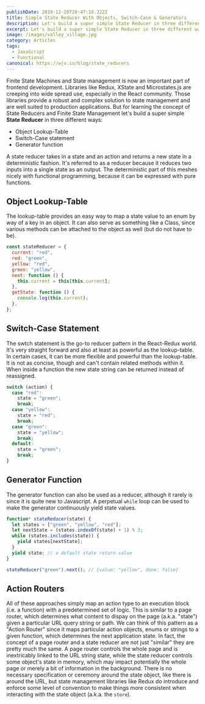 ```yaml
---
publishDate: 2019-12-28T20:47:18.322Z
title: Simple State Reducer With Objects, Switch-Case & Generators
description: Let's build a super simple State Reducer in three different ways
excerpt: Let's build a super simple State Reducer in three different ways
image: /images/valley_village.jpg
category: Articles
tags:
  - JavaScript
  - Functional
canonical: https://wjv.io/blog/state_reducers
---
```


Finite State Machines and State management is now an important part of frontend development. Libraries like Redux, XState and Microstates.js are creeping into wide spread use, especially in the React community. Those libraries provide a robust and complex solution to state management and are well suited to production applications. But for learning the concept of State Reducers and Finite State Management let's build a super simple **State Reducer** in three different ways:

- Object Lookup-Table
- Switch-Case statement
- Generator function

A state reducer takes in a state and an action and returns a new state in a deterministic fashion. It's referred to as a reducer because it reduces two inputs into a single state as an output. The deterministic part of this meshes nicely with functional programming, because it can be expressed with pure functions.

## Object Lookup-Table

The lookup-table provides an easy way to map a state value to an enum by way of a key in an object. It can also serve as something like a Class, since various methods can be attached to the object as well (but do not have to be).

```js
const stateReducer = {
  current: "red",
  red: "green",
  yellow: "red",
  green: "yellow",
  next: function () {
    this.current = this[this.current];
  },
  getState: function () {
    console.log(this.current);
  },
};
```

## Switch-Case Statement

The swtch statement is the go-to reducer pattern in the React-Redux world. It's very straight forward and also at least as powerful as the lookup-table. In certain cases, it can be more flexible and powerful than the lookup-table. It is not as concise, though and can't contain related methods within it. When inside a function the new state string can be returned instead of reassigned.

```js
switch (action) {
  case "red":
    state = "green";
    break;
  case "yellow":
    state = "red";
    break;
  case "green":
    state = "yellow";
    break;
  default:
    state = "green";
    break;
}
```

## Generator Function

The generator function can also be used as a reducer, although it rarely is since it is quite new to Javascript. A perpetual `while` loop can be used to make the generator continuously yield state values.

```js
function* stateReducer(state) {
  let states = ["green", "yellow", "red"];
  let nextState = (states.indexOf(state) + 1) % 3;
  while (states.includes(state)) {
    yield states[nextState];
  }
  yield state; // a default state return value
}

stateReducer("green").next(); // {value: "yellow", done: false}
```

## Action Routers

All of these approaches simply map an action type to an execution block (i.e. a function) with a predetermined set of logic. This is similar to a page router, which determines what content to dispay on the page (a.k.a. "state") given a particular URL query string or path. We can think of this pattern as a "Action Router" since it maps particular action objects, enums or strings to a given function, which determines the next application state. In fact, the concept of a page router and a state reducer are not just "similar" they are pretty much the same. A page router controls the whole page and is inextricably linked to the URL string state, while the state reducer controls some object's state in memory, which may impact potentially the whole page or merely a bit of information in the background. There is no necessary specification or ceremony around the state object, like there is around the URL, but state management libraries like Redux do introduce and enforce some level of convention to make things more consistent when interacting with the state object (a.k.a. the `store`).
